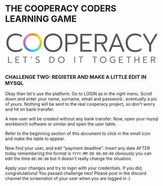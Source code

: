 # THE COOPERACY CODERS LEARNING GAME

![Image](/assets/image/github/image3.png)


### CHALLENGE TWO: REGISTER AND MAKE A LITTLE EDIT IN MYSQL

Okay then let's use the platform.
Go to LOGIN as in the right menu.
Scroll down and enter your name,
surname, email and password..
eventually a pic of yours.
Nothing will be sent to the 
real cooperacy project, so
don't worry and hit on bank transfer.


A new user will be created without any 
bank transfer. Now, open your mysql
workbench software or similar and
open the user table.

Refer to the beginning section of this
document to click in the small icon and
make the table to appear.


Now find your user, and edit "payment
deadline". Insert any date AFTER today
remembering the format is `YYYY-MM-DD 00:00:00`
obviously you can edit the time `00:00:00`
but it doesn't really change the situation.


Apply your changes and try to login with
your credentials. If you did, congratulations!
You passed challenge two! Please post in
the discord channel the screenshot of your
user when you are logged in :)
